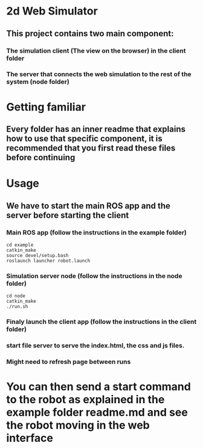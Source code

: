 # 2d Web Simulator

## This project contains two main component:
### The simulation client (The view on the browser) in the client folder
### The server that connects the web simulation to the rest of the system (node folder)

# Getting familiar
## Every folder has an inner readme that explains how to use that specific component, it is recommended that you first read these files before continuing

# Usage
## We have to start the main ROS app and the server before starting the client

### Main ROS app (follow the instructions in the example folder)
```
cd example
catkin_make
source devel/setup.bash
roslaunch launcher robot.launch
```

### Simulation server node (follow the instructions in the node folder)
```
cd node
catkin_make
./run.sh
```

### Finaly launch the client app (follow the instructions in the client folder)
### start file server to serve the index.html, the css and js files.
### Might need to refresh page between runs

# You can then send a start command to the robot as explained in the example folder readme.md and see the robot moving in the web interface